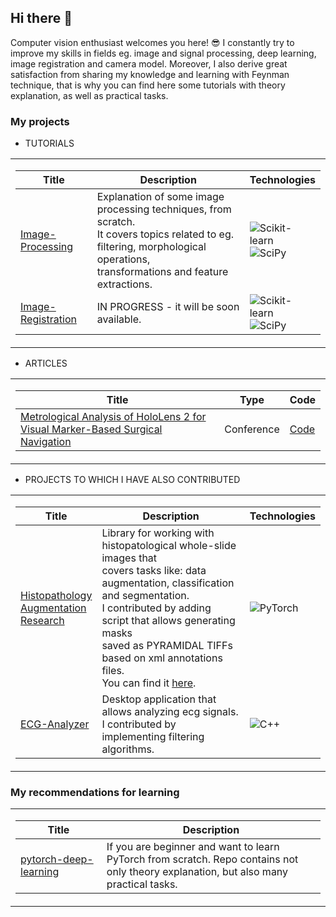 ## Hi there 👋

Computer vision enthusiast welcomes you here! 😎 I constantly try to improve my skills in fields eg. image and signal processing, deep learning, image registration and camera model.
Moreover, I also derive great satisfaction from sharing my knowledge and learning with Feynman technique, that is why you can find here some tutorials with theory explanation, as well as practical tasks. 

### My projects
- TUTORIALS
<table>
<tr>
  <td>
    
|Title | Description | Technologies |
|--|--|--|
| [Image-Processing](https://github.com/aflorkowska/Image-Processing) | Explanation of some image processing techniques, from scratch.<br>It covers topics related to eg. filtering, morphological operations,<br>transformations and feature extractions. | ![Scikit-learn](https://img.shields.io/badge/scikit--learn-F7931E?style=flat-square&logo=scikit-learn&logoColor=white) <br> ![SciPy](https://img.shields.io/badge/SciPy-black?style=flat-square&logo=scipy) | 
| [Image-Registration]() | IN PROGRESS - it will be soon available. | ![Scikit-learn](https://img.shields.io/badge/scikit--learn-F7931E?style=flat-square&logo=scikit-learn&logoColor=white) <br> ![SciPy](https://img.shields.io/badge/SciPy-black?style=flat-square&logo=scipy)| 
</td></tr> 
</table>

- ARTICLES
<table>
<tr>
  <td>

|Title | Type | Code |
|--|--|--|
| [Metrological Analysis of HoloLens 2 for Visual Marker-Based Surgical Navigation ](https://ieeexplore.ieee.org/document/10355714) | Conference | [Code](https://github.com/aflorkowska/MA_HL2_VMBSV-Charts) |
</td></tr> 
</table>

- PROJECTS TO WHICH I HAVE ALSO CONTRIBUTED
<table>
<tr><td>

|Title | Description | Technologies |
|--|--|--|
| [Histopathology<br>Augmentation<br>Research](https://github.com/Jarartur/HistopathologyAugmentationResearch) | Library for working with histopatological whole-slide images that <br> covers tasks like: data augmentation, classification and segmentation. <br> I contributed by adding script that allows generating masks <br> saved as PYRAMIDAL TIFFs based on xml annotations files. <br> You can find it [here](https://github.com/aflorkowska/XML-to-TIFF-converter). | ![PyTorch](https://img.shields.io/badge/PyTorch-black?style=flat-square&logo=pytorch) | 
| [ECG-Analyzer](https://github.com/dadm2022/ECG-Analyzer) | Desktop application that allows analyzing ecg signals. I contributed by <br>implementing filtering algorithms. | ![C++](https://img.shields.io/badge/C%2B%2B-00599C?style=flat-square&logo=c%2B%2B&logoColor=white) | 
</td></tr> 
</table>

### My recommendations for learning
<table>
<tr><td>

|Title | Description |
|--|--|
| [pytorch-deep-learning](https://github.com/mrdbourke/pytorch-deep-learning/) | If you are beginner and want to learn PyTorch from scratch. Repo contains not <br>only theory explanation, but also many practical tasks. | 
</td></tr> 
</table>
